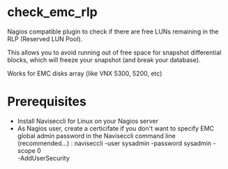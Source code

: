 # check_emc_rlp
Nagios compatible plugin to check if there are free LUNs remaining in the RLP (Reserved LUN Pool). 

This allows you to avoid running out of free space for snapshot differential blocks, which will freeze your snapshot (and break your database).

Works for EMC disks array (like VNX 5300, 5200, etc)

# Prerequisites
 - Install Naviseccli for Linux on your Nagios server
 - As Nagios user, create a certicifate if you don't want to 
  specify EMC global admin password in the Naviseccli command 
  line (recommended...) :
     naviseccli -user sysadmin -password sysadmin -scope 0 \
     -AddUserSecurity